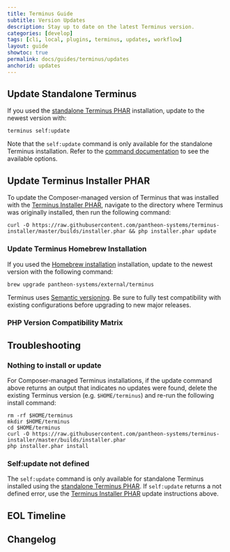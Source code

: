 ```yaml
---
title: Terminus Guide
subtitle: Version Updates
description: Stay up to date on the latest Terminus version.
categories: [develop]
tags: [cli, local, plugins, terminus, updates, workflow]
layout: guide
showtoc: true
permalink: docs/guides/terminus/updates
anchorid: updates
---
```


<TerminusVersion text="Update to the Current Release" />

## Update Standalone Terminus

If you used the [standalone Terminus PHAR](/guides/terminus/install#standalone-terminus-phar) installation, update to the newest version with:

```bash{promptUser: user}
terminus self:update
```

Note that the `self:update` command is only available for the standalone Terminus installation. Refer to the [command documentation](/guides/terminus/commands/self-update) to see the available options.

## Update Terminus Installer PHAR

To update the Composer-managed version of Terminus that was installed with the [Terminus Installer PHAR](/guides/terminus/install#terminus-installer-phar), navigate to the directory where Terminus was originally installed, then run the following command:

```bash{promptUser: user}
curl -O https://raw.githubusercontent.com/pantheon-systems/terminus-installer/master/builds/installer.phar && php installer.phar update
```

### Update Terminus Homebrew Installation

If you used the [Homebrew installation](/guides/terminus/install#homebrew-installation) installation, update to the newest version with the following command:

```bash{promptUser: user}
brew upgrade pantheon-systems/external/terminus
```

<Alert title="Note" type="info">

Terminus uses [Semantic versioning](https://semver.org/). Be sure to fully test compatibility with existing configurations before upgrading to new major releases.

</Alert>

### PHP Version Compatibility Matrix

<Partial file="terminus-guide/php.md" />

## Troubleshooting

### Nothing to install or update

For Composer-managed Terminus installations, if the update command above returns an output that indicates no updates were found, delete the existing Terminus version (e.g. `$HOME/terminus`) and re-run the following install command:

```bash{promptUser: user}
rm -rf $HOME/terminus
mkdir $HOME/terminus
cd $HOME/terminus
curl -O https://raw.githubusercontent.com/pantheon-systems/terminus-installer/master/builds/installer.phar
php installer.phar install
```

### Self:update not defined

The `self:update` command is only available for standalone Terminus installed using the [standalone Terminus PHAR](/guides/terminus/install#standalone-terminus-phar). If `self:update` returns a not defined error, use the [Terminus Installer PHAR](#update-terminus-installer-phar) update instructions above.

## EOL Timeline

<Partial file="terminus-guide/eol.md" />

## Changelog

<Releases />
